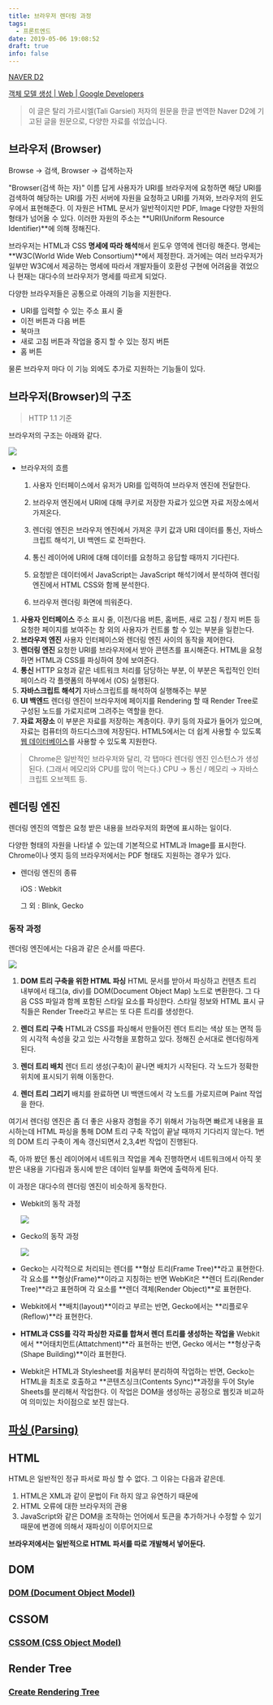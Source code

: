 ```yaml
---
title: 브라우저 렌더링 과정
tags:
  - 프론트엔드
date: 2019-05-06 19:08:52
draft: true
info: false
---
```


[NAVER D2](https://d2.naver.com/helloworld/59361)

[객체 모델 생성 | Web | Google Developers](https://developers.google.com/web/fundamentals/performance/critical-rendering-path/constructing-the-object-model?hl=ko)

> 이 글은 탈리 가르시엘(Tali Garsiel) 저자의 원문을 한글 번역한 Naver D2에 기고된 글을 원문으로, 다양한 자료를 섞었습니다.

## 브라우저 (Browser)

Browse → 검색, Browser → 검색하는자

"Browser(검색 하는 자)" 이름 답게 사용자가 URI를 브라우저에 요청하면 해당 URI를 검색하여 해당하는 URI를 가진 서버에 자원을 요청하고 URI를 가져와, 브라우저의 윈도우에서 표현해준다. 이 자원은 HTML 문서가 일반적이지만 PDF, Image 다양한 자원의 형태가 넘어올 수 있다. 이러한 자원의 주소는 **URI(Uniform Resource Identifier)**에 의해 정해진다.

브라우저는 HTML과 CSS **명세에 따라 해석**해서 윈도우 영역에 렌더링 해준다. 명세는 **W3C(World Wide Web Consortium)**에서 제정한다. 과거에는 여러 브라우저가 일부만 W3C에서 제공하는 명세에 따라서 개발자들이 호환성 구현에 어려움을 겪었으나 현재는 대다수의 브라우저가 명세를 따르게 되었다.

다양한 브라우저들은 공통으로 아래의 기능을 지원한다.

- URI를 입력할 수 있는 주소 표시 줄
- 이전 버튼과 다음 버튼
- 북마크
- 새로 고침 버튼과 작업을 중지 할 수 있는 정지 버튼
- 홈 버튼

물론 브라우저 마다 이 기능 외에도 추가로 지원하는 기능들이 있다.

## 브라우저(Browser)의 구조

> HTTP 1.1 기준

브라우저의 구조는 아래와 같다.

![](https://d2.naver.com/content/images/2015/06/helloworld-59361-1.png)

- 브라우저의 흐름

  1. 사용자 인터페이스에서 유저가 URI를 입력하여 브라우저 엔진에 전달한다.

  2. 브라우저 엔진에서 URI에 대해 쿠키로 저장한 자료가 있으면 자료 저장소에서 가져온다.

  3. 렌더링 엔진은 브라우저 엔진에서 가져온 쿠키 값과 URI 데이터를 통신, 자바스크립트 해석기, UI 백엔드 로 전파한다.

  4. 통신 레이어에 URI에 대해 데이터를 요청하고 응답할 때까지 기다린다.

  5. 요청받은 데이터에서 JavaScript는 JavaScript 해석기에서 분석하여 렌더링 엔진에서 HTML CSS와 함께 분석한다.

  6. 브라우저 렌더링 화면에 띄워준다.

1. **사용자 인터페이스**
   주소 표시 줄, 이전/다음 버튼, 홈버튼, 새로 고침 / 정지 버튼 등 요청한 페이지를 보여주는 창 외의 사용자가 컨트롤 할 수 있는 부분을 일컫는다.
2. **브라우저 엔진**
   사용자 인터페이스와 렌더링 엔진 사이의 동작을 제어한다.
3. **렌더링 엔진**
   요청한 URI를 브라우저에서 받아 콘텐츠를 표시해준다. HTML을 요청하면 HTML과 CSS를 파싱하여 창에 보여준다.
4. **통신**
   HTTP 요청과 같은 네트워크 처리를 담당하는 부분, 이 부분은 독립적인 인터페이스라 각 플랫폼의 하부에서 (OS) 실행된다.
5. **자바스크립트 해석기**
   자바스크립트를 해석하여 실행해주는 부분
6. **UI 백엔드**
   렌더링 엔진이 브라우저에 페이지를 Rendering 할 때 Render Tree로 구성된 노드를 가로지르며 그려주는 역할을 한다.
7. **자료 저장소**
   이 부분은 자료를 저장하는 계층이다. 쿠키 등의 자료가 들어가 있으며, 자료는 컴퓨터의 하드디스크에 저장된다. HTML5에서는 더 쉽게 사용할 수 있도록 [웹 데이터베이스](https://www.html5rocks.com/en/features/storage)를 사용할 수 있도록 지원한다.

> Chrome은 일반적인 브라우저와 달리, 각 탭마다 렌더링 엔진 인스턴스가 생성된다. (그래서 메모리와 CPU를 많이 먹는다.) CPU → 통신 / 메모리 → 자바스크립트 오브젝트 등.

## 렌더링 엔진

렌더링 엔진의 역할은 요청 받은 내용을 브라우저의 화면에 표시하는 일이다.

다양한 형태의 자원을 나타낼 수 있는데 기본적으로 HTML과 Image를 표시한다. Chrome이나 엣지 등의 브라우저에서는 PDF 형태도 지원하는 경우가 있다.

- 렌더링 엔진의 종류

  iOS : Webkit

  그 외 : Blink, Gecko

### 동작 과정

렌더링 엔진에서는 다음과 같은 순서를 따른다.

![](https://d2.naver.com/content/images/2015/06/helloworld-59361-2.png)

1. **DOM 트리 구축을 위한 HTML 파싱**
   HTML 문서를 받아서 파싱하고 컨텐츠 트리 내부에서 태그(a, div)를 DOM(Document Object Map) 노드로 변환한다. 그 다음 CSS 파일과 함께 포함된 스타일 요소를 파싱한다. 스타일 정보와 HTML 표시 규칙들은 Render Tree라고 부르는 또 다른 트리를 생성한다.

2. **렌더 트리 구축**
   HTML과 CSS를 파싱해서 만들어진 렌더 트리는 색상 또는 면적 등의 시각적 속성을 갖고 있는 사각형을 포함하고 있다. 정해진 순서대로 렌더링하게 된다.

3. **렌더 트리 배치**
   렌더 트리 생성(구축)이 끝나면 배치가 시작된다. 각 노드가 정확한 위치에 표시되기 위해 이동한다.

4. **렌더 트리 그리기**
   배치를 완료하면 UI 백앤드에서 각 노드를 가로지르며 Paint 작업을 한다.

여기서 렌더링 엔진은 좀 더 좋은 사용자 경험을 주기 위해서 가능하면 빠르게 내용을 표시하는데 HTML 파싱을 통해 DOM 트리 구축 작업이 끝날 때까지 기다리지 않는다. 1번의 DOM 트리 구축이 계속 갱신되면서 2,3,4번 작업이 진행된다.

즉, 아까 봤던 통신 레이어에서 네트워크 작업을 계속 진행하면서 네트워크에서 아직 못 받은 내용을 기다림과 동시에 받은 데이터 일부를 화면에 출력하게 된다.

이 과정은 대다수의 렌더링 엔진이 비슷하게 동작한다.

- Webkit의 동작 과정

  ![](https://d2.naver.com/content/images/2015/06/helloworld-59361-3.png)

- Gecko의 동작 과정

  ![](https://d2.naver.com/content/images/2015/06/helloworld-59361-4.png)

- Gecko는 시각적으로 처리되는 렌더를 **형상 트리(Frame Tree)**라고 표현한다. 각 요소를 **형상(Frame)**이라고 지칭하는 반면 WebKit은 **렌더 트리(Render Tree)**라고 표현하며 각 요소를 **렌더 객체(Render Object)**로 표현한다.
- Webkit에서 **배치(layout)**이라고 부르는 반면, Gecko에서는 **리플로우(Reflow)**라 표현한다.
- **HTML과 CSS를 각각 파싱한 자료를 합쳐서 렌더 트리를 생성하는 작업을** Webkit에서 **어태치먼트(Attatchment)**라 표현하는 반면, Gecko 에서는 **형상구축(Shape Building)**이라 표현한다.
- Webkit은 HTML과 Stylesheet를 처음부터 분리하여 작업하는 반면, Gecko는 HTML을 최초로 호출하고 **콘텐츠싱크(Contents Sync)**과정을 두어 Style Sheets를 분리해서 작업한다. 이 작업은 DOM을 생성하는 공정으로 웹킷과 비교하여 의미있는 차이점으로 보진 않는다.

## [파싱 (Parsing)](https://www.notion.so/d21964c0-2af1-4b48-9719-94872efa722b)

## HTML

HTML은 일반적인 정규 파서로 파싱 할 수 없다. 그 이유는 다음과 같은데.

1. HTML은 XML과 같이 문법이 Fit 하지 않고 유연하기 때문에
2. HTML 오류에 대한 브라우저의 관용
3. JavaScript와 같은 DOM을 조작하는 언어에서 토큰을 추가하거나 수정할 수 있기 때문에 변경에 의해서 재파싱이 이루어지므로

**브라우저에서는 일반적으로 HTML 파서를 따로 개발해서 넣어둔다.**

## DOM

### [DOM (Document Object Model)](https://www.notion.so/05b2fa44-e433-4bb2-9fc3-cd59110f6ddb)

## CSSOM

### [CSSOM (CSS Object Model)](https://www.notion.so/66bd0de6-0972-4fd9-a82f-f557c172ea1b)

## Render Tree

### [Create Rendering Tree](https://www.notion.so/0ee913e6-9ebe-44c5-821f-f43d1869fa59)
